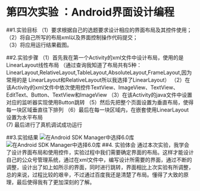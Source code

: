  # 第四次实验 ：Android界面设计编程 

 ##1.实验目标
   （1）要求根据自己的选题要求设计相应的界面布局及其控件使用；  
   （2）将自己所写的布局xml以及界面控制操作代码提交；  
   （3）将应用运行结果截图。  
 
##2.实验步骤
   （1）首先我在第一个Activity的xml文件中设计布局，使用的是LinearLayout线性布局
   （通过查询我知道了布局共有5种：  LinearLayout,RelativeLayout,TableLayout,AbsoluteLayout,FrameLayout,因为常用的是
     LinearLayout和RelativeLayout所以我选择了LinearLayout）
   （2）在该Activity的xml文件中依次使用控件TextView、ImageView、TextView、EditText、Button、TextView和ImageView
   （3）在该Activity的java文件中设置对应的监听器实现使用Button跳转
   （5）然后先把整个页面设置为垂直布局，使得每一块区域垂直往下排列
   （6）最后在每一块区域内，在嵌套使用LinearLayout设置为水平布局   
     (7)  最后进行了真机调试成功运行
 
##3.实验结果
![在Android SDK Manager中选择6.0库](https://raw.githubusercontent.com/xieguocheng/android-labs-2018/master/soft1614080902441/4.png)
![在Android SDK Manager中选择6.0库](https://raw.githubusercontent.com/xieguocheng/android-labs-2018/master/soft1614080902441/5.png)
##4. 实验体会
      通过本次实验，我学会了设计界面布局和使用控件，实验过程中我们需要确定界面的布局。这样才能设计自己的公众号管理系统，通过在xml文件中，编写设计所需要的界面，通过不断的调整，设计出了如上如所示的界面，同时进行跳转，界面相比上次实验有所调整，总的来说，过程比较的艰辛，不过通过百度我还是清楚了布局。懂得了大致的原理，最后使得我有了更加深刻的了解。

      






